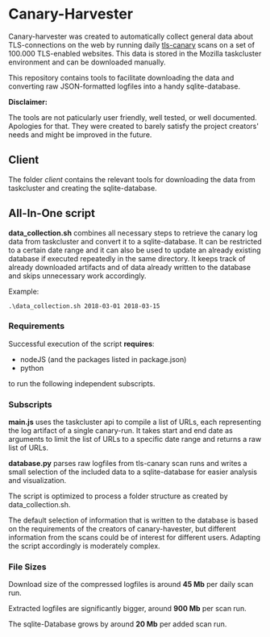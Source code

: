 # Canary-Harvester

Canary-harvester was created to automatically collect general data about 
TLS-connections on the web by running daily 
[tls-canary](https://github.com/mozilla/tls-canary) scans on a set of
100.000 TLS-enabled websites. This data is stored in the Mozilla taskcluster 
environment and can be downloaded manually. 

This repository contains tools to facilitate downloading the data and converting
raw JSON-formatted logfiles into a handy sqlite-database.

**Disclaimer:** 

The tools are not paticularly user friendly, well tested, or well documented. 
Apologies for that. They were created to barely satisfy the project 
creators' needs and might be improved in the future.

## Client

The folder *client* contains the relevant tools for downloading the data from
taskcluster and creating the sqlite-database.

## All-In-One script

**data_collection.sh** combines all necessary steps to retrieve the canary log data 
from taskcluster and convert it to a sqlite-database. It can be restricted to 
a certain date range and it can also be used to update an already existing 
database if executed repeatedly in the same directory.
It keeps track of already downloaded artifacts and of data already written
to the database and skips unnecessary work accordingly.

Example:
```
.\data_collection.sh 2018-03-01 2018-03-15
```

### Requirements
Successful execution of the script **requires**:
- nodeJS (and the packages listed in package.json) 
- python 

to run the following independent subscripts.

### Subscripts

**main.js** uses the taskcluster api to compile a list of URLs, each representing 
the log artifact of a single canary-run. It takes start and end date as 
arguments to limit the list of URLs to a specific date range and returns a 
raw list of URLs. 

**database.py** parses raw logfiles from tls-canary scan runs and writes a small
selection of the included data to a sqlite-database for easier analysis and 
visualization. 

The script is optimized to process a folder structure as created
by data_collection.sh.

The default selection of information that is written to the database is based 
on the requirements of the creators of canary-havester, but different information
from the scans could be of interest for different users. Adapting the script 
accordingly is moderately complex.

### File Sizes

Download size of the compressed logfiles is around **45 Mb** per daily scan run. 

Extracted logfiles are significantly bigger, around **900 Mb** per scan run. 

The sqlite-Database grows by around **20 Mb** per added scan run. 
